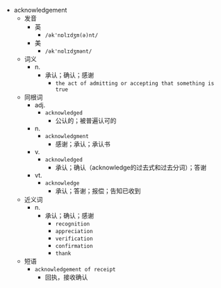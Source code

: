 - acknowledgement
  - 发音
    - 英
      - `/ək'nɒlɪdʒm(ə)nt/`
    - 美
      - `/ək'nɑlɪdʒmənt/`
  - 词义
    - n.
      - 承认；确认；感谢
        - `the act of admitting or accepting that something is true`
  - 同根词
    - adj.
      - `acknowledged`
        - 公认的；被普遍认可的
    - n.
      - `acknowledgment`
        - 感谢；承认；承认书
    - v.
      - `acknowledged`
        - 承认；确认（acknowledge的过去式和过去分词）；答谢
    - vt.
      - `acknowledge`
        - 承认；答谢；报偿；告知已收到
  - 近义词
    - n.
      - 承认；确认；感谢
        - `recognition`
        - `appreciation`
        - `verification`
        - `confirmation`
        - `thank`
  - 短语
    - `acknowledgement of receipt`
      - 回执，接收确认 
